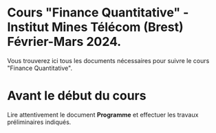 # Cours "Finance Quantitative" - Institut Mines Télécom (Brest) Février-Mars 2024.

Vous trouverez ici tous les documents nécessaires pour suivre le cours "Finance Quantitative". 

# Avant le début du cours

Lire attentivement le document **Programme** et effectuer les travaux préliminaires indiqués.
